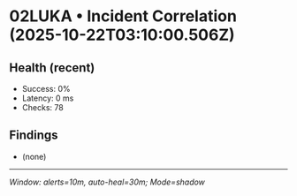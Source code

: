 # 02LUKA • Incident Correlation (2025-10-22T03:10:00.506Z)

## Health (recent)
- Success: 0%
- Latency: 0 ms
- Checks: 78

## Findings
- (none)

---
_Window: alerts=10m, auto-heal=30m; Mode=shadow_